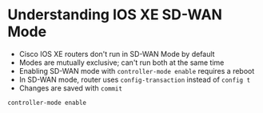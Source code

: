 

# Understanding IOS XE SD-WAN Mode

- Cisco IOS XE routers don't run in SD-WAN Mode by default
- Modes are mutually exclusive; can't run both at the same time
- Enabling SD-WAN mode with `controller-mode enable` requires a reboot
- In SD-WAN mode, router uses `config-transaction` instead of `config t`
- Changes are saved with `commit`

```
controller-mode enable
```
